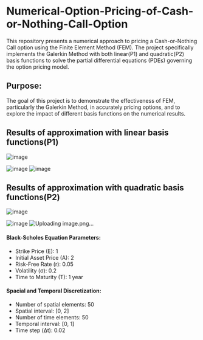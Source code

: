 # Numerical-Option-Pricing-of-Cash-or-Nothing-Call-Option
This repository presents a numerical approach to pricing a Cash-or-Nothing Call option using the Finite Element Method (FEM). The project specifically implements the Galerkin Method with both linear(P1) and quadratic(P2) basis functions to solve the partial differential equations (PDEs) governing the option pricing model.

## Purpose:
The goal of this project is to demonstrate the effectiveness of FEM, particularly the Galerkin Method, in accurately pricing options, and to explore the impact of different basis functions on the numerical results.

## Results of approximation with linear basis functions(P1)
![image](https://github.com/user-attachments/assets/6ae42870-0a93-4a90-86ad-c1363e2f7dbf)

![image](https://github.com/user-attachments/assets/9499f1b8-5fce-46a0-b7ad-9e0fe04d19f3)
![image](https://github.com/user-attachments/assets/c626aebc-a5a3-4f74-96fb-e423167d39aa)

## Results of approximation with quadratic basis functions(P2)
![image](https://github.com/user-attachments/assets/bc343c74-4c0a-4924-9862-4ce2522ee63f)

![image](https://github.com/user-attachments/assets/fd720b4e-d137-4ac7-aca2-19c8d2bb150f)
![Uploading image.png…]()

#### Black-Scholes Equation Parameters:

- Strike Price (E): 1
- Initial Asset Price (A): 2
- Risk-Free Rate (r): 0.05
- Volatility (σ): 0.2
- Time to Maturity (T): 1 year

#### Spacial and Temporal Discretization:

- Number of spatial elements: 50
- Spatial interval: [0, 2]
- Number of time elements: 50
- Temporal interval: [0, 1]
- Time step (Δt): 0.02




